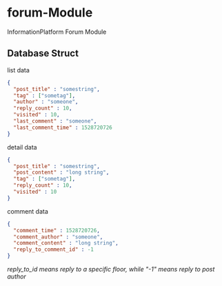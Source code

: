 # forum-Module
InformationPlatform Forum Module

## Database Struct

list data
```json
{
  "post_title" : "somestring",
  "tag" : ["sometag"],
  "author" : "someone",
  "reply_count" : 10,
  "visited" : 10,
  "last_comment" : "someone",
  "last_comment_time" : 1528720726
}
```

detail data
```json
{
  "post_title" : "somestring",
  "post_content" : "long string",
  "tag" : ["sometag"],
  "reply_count" : 10,
  "visited" : 10
}
```

comment data
```json
{
  "comment_time" : 1528720726,
  "comment_author" : "someone",
  "comment_content" : "long string",
  "reply_to_comment_id" : -1
}
```
*reply_to_id means reply to a specific floor, while "-1" means reply to post author*
